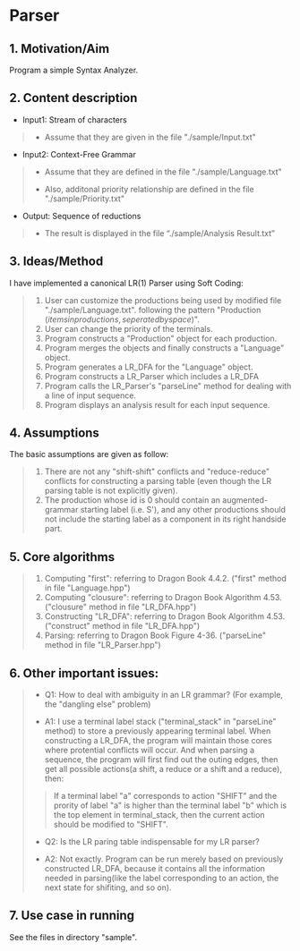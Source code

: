 # Parser
## 1. Motivation/Aim
Program a simple Syntax Analyzer.
## 2. Content description
+ Input1: Stream of characters
>	- Assume that they are given in the file "./sample/Input.txt" 
+ Input2: Context-Free Grammar 
>	- Assume that they are defined in the file "./sample/Language.txt"
>
>	- Also, additonal priority relationship are defined in the file "./sample/Priority.txt"
>
+ Output: Sequence of reductions
> - The result is displayed in the file “./sample/Analysis Result.txt”
## 3. Ideas/Method
I have implemented a canonical LR(1) Parser using Soft Coding:
> 1. User can customize the productions being used by modified file "./sample/Language.txt".
> following the pattern "Production $(items in productions, seperated by space)$".
> 2. User can change the priority of the terminals.
> 3. Program constructs a "Production" object for each production.
> 4. Program merges the objects and finally constructs a "Language" object.
> 5. Program generates a LR_DFA for the "Language" object.
> 6. Program constructs a LR_Parser which includes a LR_DFA
> 7. Program calls the LR_Parser's "parseLine" method for dealing with a line of input sequence.
> 8. Program displays an analysis result for each input sequence.
## 4. Assumptions
The basic assumptions are given as follow:
> 1. There are not any "shift-shift" conflicts and "reduce-reduce" conflicts for constructing a parsing
table (even though the LR parsing table is not explicitly given).
> 2. The production whose id is 0 should contain an augmented-grammar starting label (i.e. S'), and
any other productions should not include the starting label as a component in its right handside part.
## 5. Core algorithms
> 1. Computing "first": referring to Dragon Book 4.4.2. ("first" method in file "Language.hpp")
> 2. Computing "clousure": referring to Dragon Book Algorithm 4.53. ("clousure" method in file "LR_DFA.hpp")
> 3. Constructing "LR_DFA": referring to Dragon Book Algorithm 4.53. ("construct" method in file "LR_DFA.hpp")
> 4. Parsing: referring to Dragon Book Figure 4-36. ("parseLine" method in file "LR_Parser.hpp")
## 6. Other important issues:
> + Q1: How to deal with ambiguity in an LR grammar? (For example, the "dangling else" problem)
>
> + A1: I use a terminal label stack ("terminal_stack" in "parseLine" method) to store a previously 
appearing terminal label. When constructing a LR_DFA, the program will maintain those cores where protential
conflicts will occur. And when parsing a sequence, the program will first find out the outing edges, 
then get all possible actions(a shift, a reduce or a shift and a reduce), then:
>> If a terminal label "a" corresponds to action "SHIFT" and the prority of label "a" is higher than 
the terminal label "b" which is the top element in terminal_stack, then the current action should be 
modified to "SHIFT".
>
> + Q2: Is the LR paring table indispensable for my LR parser?
>
> + A2: Not exactly. Program can be run merely based on previously constructed LR_DFA, because it 
contains all the information needed in parsing(like the label corresponding to an action, the next 
state for shifiting, and so on).
## 7. Use case in running
See the files in directory "sample".
